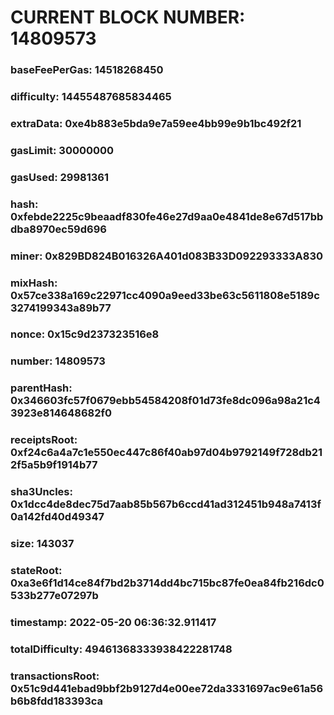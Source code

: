 # CURRENT BLOCK NUMBER: 14809573

### baseFeePerGas: 14518268450
### difficulty: 14455487685834465
### extraData: 0xe4b883e5bda9e7a59ee4bb99e9b1bc492f21
### gasLimit: 30000000
### gasUsed: 29981361
### hash: 0xfebde2225c9beaadf830fe46e27d9aa0e4841de8e67d517bbdba8970ec59d696
### miner: 0x829BD824B016326A401d083B33D092293333A830
### mixHash: 0x57ce338a169c22971cc4090a9eed33be63c5611808e5189c3274199343a89b77
### nonce: 0x15c9d237323516e8
### number: 14809573
### parentHash: 0x346603fc57f0679ebb54584208f01d73fe8dc096a98a21c43923e814648682f0
### receiptsRoot: 0xf24c6a4a7c1e550ec447c86f40ab97d04b9792149f728db212f5a5b9f1914b77
### sha3Uncles: 0x1dcc4de8dec75d7aab85b567b6ccd41ad312451b948a7413f0a142fd40d49347
### size: 143037
### stateRoot: 0xa3e6f1d14ce84f7bd2b3714dd4bc715bc87fe0ea84fb216dc0533b277e07297b
### timestamp: 2022-05-20 06:36:32.911417
### totalDifficulty: 49461368333938422281748
### transactionsRoot: 0x51c9d441ebad9bbf2b9127d4e00ee72da3331697ac9e61a56b6b8fdd183393ca
